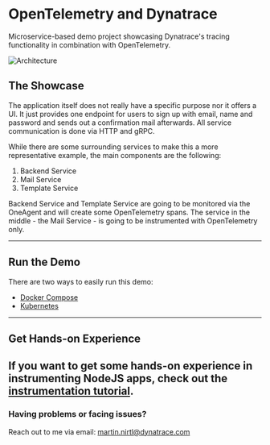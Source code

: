 # OpenTelemetry and Dynatrace

Microservice-based demo project showcasing Dynatrace's tracing functionality in combination with OpenTelemetry.

![Architecture](https://raw.githubusercontent.com/martinnirtl/otel-demo/master/docs/img/architecture.png)

## The Showcase

The application itself does not really have a specific purpose nor it offers a UI. It just provides one endpoint for users to sign up with email, name and password and sends out a confirmation mail afterwards. All service communication is done via HTTP and gRPC.

While there are some surrounding services to make this a more representative example, the main components are the following:

1. Backend Service
2. Mail Service
3. Template Service

Backend Service and Template Service are going to be monitored via the OneAgent and will create some OpenTelemetry spans. The service in the middle - the Mail Service - is going to be instrumented with OpenTelemetry only.

---

## Run the Demo

There are two ways to easily run this demo:

- [Docker Compose](https://raw.githubusercontent.com/martinnirtl/otel-demo/master/docs/run-docker-compose.md)
- [Kubernetes](https://raw.githubusercontent.com/martinnirtl/otel-demo/master/docs/run-kubernetes.md)

---

## Get Hands-on Experience

## If you want to get some hands-on experience in instrumenting NodeJS apps, check out the [instrumentation tutorial](https://raw.githubusercontent.com/martinnirtl/otel-demo/master/docs/instrumentation-tutorial.md).

### Having problems or facing issues?

Reach out to me via email: [martin.nirtl@dynatrace.com](mailto:martin.nirtl@dynatrace.com)
